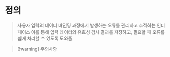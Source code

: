 # 정의

> 사용자 입력의 데이터 바인딩 과정에서 발생하는 오류를 관리하고 추적하는 인터페이스
> 이를 통해 입력 데이터의 유효성 검사 결과를 저장하고, 필요할 때 오류를 쉽게 처리할 수 있도록 도와줌

>[!warning] 주의사항
>